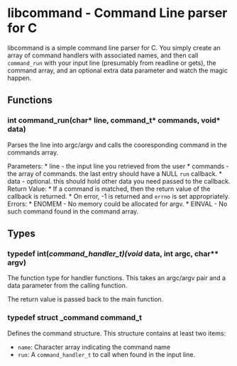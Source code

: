 # libcommand - Command Line parser for C

libcommand is a simple command line parser for C. You simply create an array of command handlers with associated names, and then call `command_run` with your 
input line (presumably from readline or gets), the command array, and an optional extra data parameter and watch the magic happen.

## Functions

### int command_run(char* line, command_t* commands, void* data)

Parses the line into argc/argv and calls the cooresponding command in the commands array.

Parameters:
	* line - the input line you retrieved from the user
	* commands - the array of commands. the last entry should have a NULL `run` callback.
	* data - optional. this should hold other data you need passed to the callback.
Return Value:
	* If a command is matched, then the return value of the callback is returned.
	* On error, -1 is returned and `errno` is set appropriately.
Errors:
	* ENOMEM - No memory could be allocated for argv.
	* EINVAL - No such command found in the command array.

## Types

### typedef int(*command_handler_t)(void* data, int argc, char** argv)

The function type for handler functions. This takes an argc/argv pair and a data parameter from the calling function.

The return value is passed back to the main function.

### typedef struct _command command_t

Defines the command structure. This structure contains at least two items:

* `name`: Character array indicating the command name
* `run`: A `command_handler_t` to call when found in the input line.

